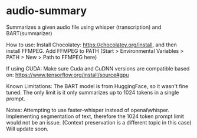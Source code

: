 # audio-summary
Summarizes a given audio file using whisper (transcription) and BART(summarizer)

How to use:
Install Chocolatey: https://chocolatey.org/install, and then install FFMPEG. 
Add FFMPEG to PATH (Start > Environmental Variables > PATH > New > Path to FFMPEG here)

If using CUDA:
Make sure Cuda and CuDNN versions are compatible based on: https://www.tensorflow.org/install/source#gpu

Known Limitations:
The BART model is from HuggingFace, so it wasn't fine tuned. The only limit is it only summarizes up to 1024 tokens in a single prompt.

Notes:
Attempting to use faster-whisper instead of openai\whisper.
Implementing segmentation of text, therefore the 1024 token prompt limit would not be an issue. (Context preservation is a different topic in this case)
Will update soon.
